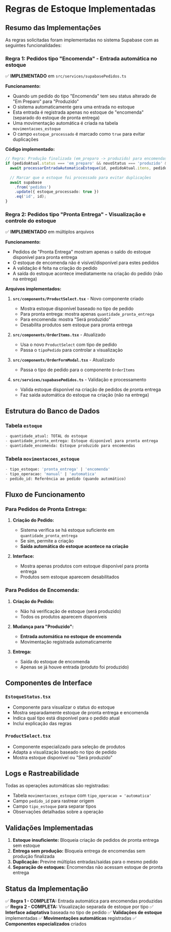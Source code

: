 # Regras de Estoque Implementadas

## Resumo das Implementações

As regras solicitadas foram implementadas no sistema Supabase com as seguintes funcionalidades:

### Regra 1: Pedidos tipo "Encomenda" - Entrada automática no estoque

✅ **IMPLEMENTADO** em `src/services/supabasePedidos.ts`

**Funcionamento:**
- Quando um pedido do tipo "Encomenda" tem seu status alterado de "Em Preparo" para "Produzido"
- O sistema automaticamente gera uma entrada no estoque
- Esta entrada é registrada apenas no estoque de "encomenda" (separado do estoque de pronta entrega)
- Uma movimentação automática é criada na tabela `movimentacoes_estoque`
- O campo `estoque_processado` é marcado como `true` para evitar duplicações

**Código implementado:**
```typescript
// Regra: Produção finalizada (em_preparo -> produzido) para encomendas
if (pedidoAtual.status === 'em_preparo' && novoStatus === 'produzido' && pedidoAtual.tipo === 'encomenda' && !pedidoAtual.estoque_processado) {
  await processarEntradaAutomaticaEstoque(id, pedidoAtual.itens, pedidoAtual.tipo);
  
  // Marcar que o estoque foi processado para evitar duplicações
  await supabase
    .from('pedidos')
    .update({ estoque_processado: true })
    .eq('id', id);
}
```

### Regra 2: Pedidos tipo "Pronta Entrega" - Visualização e controle do estoque

✅ **IMPLEMENTADO** em múltiplos arquivos

**Funcionamento:**
- Pedidos de "Pronta Entrega" mostram apenas o saldo do estoque disponível para pronta entrega
- O estoque de encomenda não é visível/disponível para estes pedidos
- A validação é feita na criação do pedido
- A saída do estoque acontece imediatamente na criação do pedido (não na entrega)

**Arquivos implementados:**

1. **`src/components/ProductSelect.tsx`** - Novo componente criado
   - Mostra estoque disponível baseado no tipo de pedido
   - Para pronta entrega: mostra apenas `quantidade_pronta_entrega`
   - Para encomenda: mostra "Será produzido"
   - Desabilita produtos sem estoque para pronta entrega

2. **`src/components/OrderItems.tsx`** - Atualizado
   - Usa o novo `ProductSelect` com tipo de pedido
   - Passa o `tipoPedido` para controlar a visualização

3. **`src/components/OrderFormModal.tsx`** - Atualizado
   - Passa o tipo de pedido para o componente `OrderItems`

4. **`src/services/supabasePedidos.ts`** - Validação e processamento
   - Valida estoque disponível na criação de pedidos de pronta entrega
   - Faz saída automática do estoque na criação (não na entrega)

## Estrutura do Banco de Dados

### Tabela `estoque`
```sql
- quantidade_atual: TOTAL do estoque
- quantidade_pronta_entrega: Estoque disponível para pronta entrega
- quantidade_encomenda: Estoque produzido para encomendas
```

### Tabela `movimentacoes_estoque`
```sql
- tipo_estoque: 'pronta_entrega' | 'encomenda'
- tipo_operacao: 'manual' | 'automatica'
- pedido_id: Referência ao pedido (quando automático)
```

## Fluxo de Funcionamento

### Para Pedidos de Pronta Entrega:
1. **Criação do Pedido:**
   - Sistema verifica se há estoque suficiente em `quantidade_pronta_entrega`
   - Se sim, permite a criação
   - **Saída automática do estoque acontece na criação**

2. **Interface:**
   - Mostra apenas produtos com estoque disponível para pronta entrega
   - Produtos sem estoque aparecem desabilitados

### Para Pedidos de Encomenda:
1. **Criação do Pedido:**
   - Não há verificação de estoque (será produzido)
   - Todos os produtos aparecem disponíveis

2. **Mudança para "Produzido":**
   - **Entrada automática no estoque de encomenda**
   - Movimentação registrada automaticamente

3. **Entrega:**
   - Saída do estoque de encomenda
   - Apenas se já houve entrada (produto foi produzido)

## Componentes de Interface

### `EstoqueStatus.tsx`
- Componente para visualizar o status do estoque
- Mostra separadamente estoque de pronta entrega e encomenda
- Indica qual tipo está disponível para o pedido atual
- Inclui explicação das regras

### `ProductSelect.tsx`
- Componente especializado para seleção de produtos
- Adapta a visualização baseado no tipo de pedido
- Mostra estoque disponível ou "Será produzido"

## Logs e Rastreabilidade

Todas as operações automáticas são registradas:
- Tabela `movimentacoes_estoque` com `tipo_operacao = 'automatica'`
- Campo `pedido_id` para rastrear origem
- Campo `tipo_estoque` para separar tipos
- Observações detalhadas sobre a operação

## Validações Implementadas

1. **Estoque insuficiente:** Bloqueia criação de pedidos de pronta entrega sem estoque
2. **Entrega sem produção:** Bloqueia entrega de encomendas sem produção finalizada
3. **Duplicação:** Previne múltiplas entradas/saídas para o mesmo pedido
4. **Separação de estoques:** Encomendas não acessam estoque de pronta entrega

## Status da Implementação

✅ **Regra 1 - COMPLETA:** Entrada automática para encomendas produzidas
✅ **Regra 2 - COMPLETA:** Visualização separada de estoque por tipo
✅ **Interface adaptativa** baseada no tipo de pedido
✅ **Validações de estoque** implementadas
✅ **Movimentações automáticas** registradas
✅ **Componentes especializados** criados 